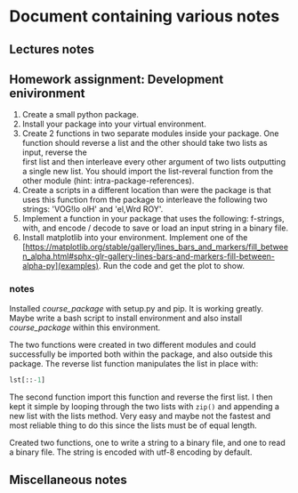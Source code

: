 # Document containing various notes

## Lectures notes 

## Homework assignment: Development enivironment

1. Create a small python package. 
2. Install your package into your virtual environment.
3. Create 2 functions in two separate modules inside 
   your package. One function should reverse a list and
   the other should take two lists as input, reverse the  
   first list and then interleave every other argument of 
   two lists outputting a single new list. You should import
   the list-reveral function from the other module 
   (hint: intra-package-references).
4. Create a scripts in a different location than were the 
   package is that uses this function from the package to interleave
   the following two strings: 'VOG!lo olH' and 'el,Wrd ROY'.
5. Implement a function in your package that uses the following: 
   f-strings, with, and encode / decode to save or load an input string
   in a binary file.
6. Install matplotlib into your environment.
   Implement one of the [https://matplotlib.org/stable/gallery/lines_bars_and_markers/fill_between_alpha.html#sphx-glr-gallery-lines-bars-and-markers-fill-between-alpha-py](examples).
   Run the code and get the plot to show.

### notes

Installed *course_package* with setup.py and pip. It is working greatly. 
Maybe write a bash script to install environment and also install 
*course_package* within this environment.

The two functions were created in two different modules and could successfully
be imported both within the package, and also outside this package. The reverse
list function manipulates the list in place with:

```python
lst[::-1]
```
The second function import this function and reverse the first list. I then kept 
it simple by looping through the two lists with `zip()` and appending a new list 
with the lists method. Very easy and maybe not the fastest and most reliable thing 
to do this since the lists must be of equal length.

Created two functions, one to write a string to a binary file, and one to read a binary file.
The string is encoded with utf-8 encoding by default.


## Miscellaneous notes


